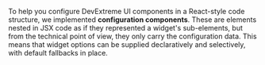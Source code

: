 To help you configure DevExtreme UI components in a React-style code structure, we implemented **configuration components**. These are elements nested in JSX code as if they represented a widget's sub-elements, but from the technical point of view, they only carry the configuration data. This means that widget options can be supplied declaratively and selectively, with default fallbacks in place.